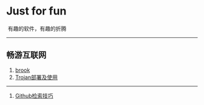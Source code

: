 # Just for fun

​	有趣的软件，有趣的折腾

-----

## 畅游互联网

1. [brook](software/brook/brook.md)
2. [Trojan部署及使用](software/Trojan.md)



----

1. [Github检索技巧](https://github.com/Dang-h/Just_for_fun/blob/master/note/Github%E6%A3%80%E7%B4%A2%E6%8A%80%E5%B7%A7.md)

